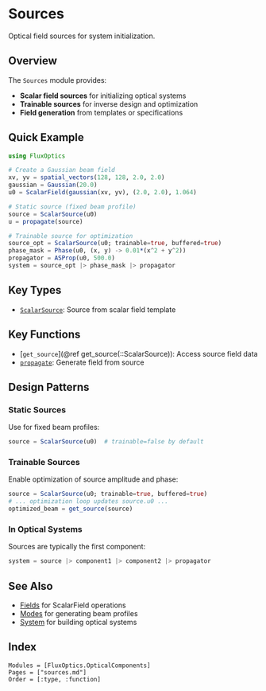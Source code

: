 # Sources

Optical field sources for system initialization.

## Overview

The `Sources` module provides:
- **Scalar field sources** for initializing optical systems
- **Trainable sources** for inverse design and optimization
- **Field generation** from templates or specifications

## Quick Example

```julia
using FluxOptics

# Create a Gaussian beam field
xv, yv = spatial_vectors(128, 128, 2.0, 2.0)
gaussian = Gaussian(20.0)
u0 = ScalarField(gaussian(xv, yv), (2.0, 2.0), 1.064)

# Static source (fixed beam profile)
source = ScalarSource(u0)
u = propagate(source)

# Trainable source for optimization
source_opt = ScalarSource(u0; trainable=true, buffered=true)
phase_mask = Phase(u0, (x, y) -> 0.01*(x^2 + y^2))
propagator = ASProp(u0, 500.0)
system = source_opt |> phase_mask |> propagator
```

## Key Types

- [`ScalarSource`](@ref): Source from scalar field template

## Key Functions

- [`get_source`](@ref get_source(::ScalarSource)): Access source field data
- [`propagate`](@ref): Generate field from source

## Design Patterns

### Static Sources
Use for fixed beam profiles:
```julia
source = ScalarSource(u0)  # trainable=false by default
```

### Trainable Sources
Enable optimization of source amplitude and phase:
```julia
source = ScalarSource(u0; trainable=true, buffered=true)
# ... optimization loop updates source.u0 ...
optimized_beam = get_source(source)
```

### In Optical Systems
Sources are typically the first component:
```julia
system = source |> component1 |> component2 |> propagator
```

## See Also

- [Fields](../../fields/index.md) for ScalarField operations
- [Modes](../../modes/index.md) for generating beam profiles
- [System](../system/index.md) for building optical systems

## Index

```@index
Modules = [FluxOptics.OpticalComponents]
Pages = ["sources.md"]
Order = [:type, :function]
```
